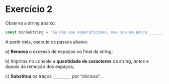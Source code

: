 # Exercício 2

Observe a string abaixo:

```jsx
const minhaString = "Eu não sou supersticioso, mas sou um pouco ________.      ";
```

A partir dela, execute os passos abaixo:

a) **Remova** o excesso de espaços no final da string; 

b) Imprima no console a **quantidade de caracteres** da string, *antes* e *depois* da remoção dos espaços; 

c) **Substitua** os traços `________` por “sticioso”.
